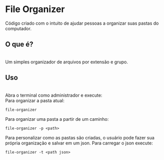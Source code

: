 # File Organizer
Código criado com o intuito de ajudar pessoas a organizar suas pastas do computador.
## O que é?
<br>
Um simples organizador de arquivos por extensão e grupo.
<br>

## Uso
<br>
Abra o terminal como administrador e execute:
<br>
Para organizar a pasta atual:

```
file-organizer
```
Para organizar uma pasta a partir de um caminho:

```
file-organizer -p <path>
```
Para personalizar como as pastas são criadas, o usuário pode fazer sua própria organização e salvar em um json. Para carregar o json execute:
```
file-organizer -t <path json>
```
